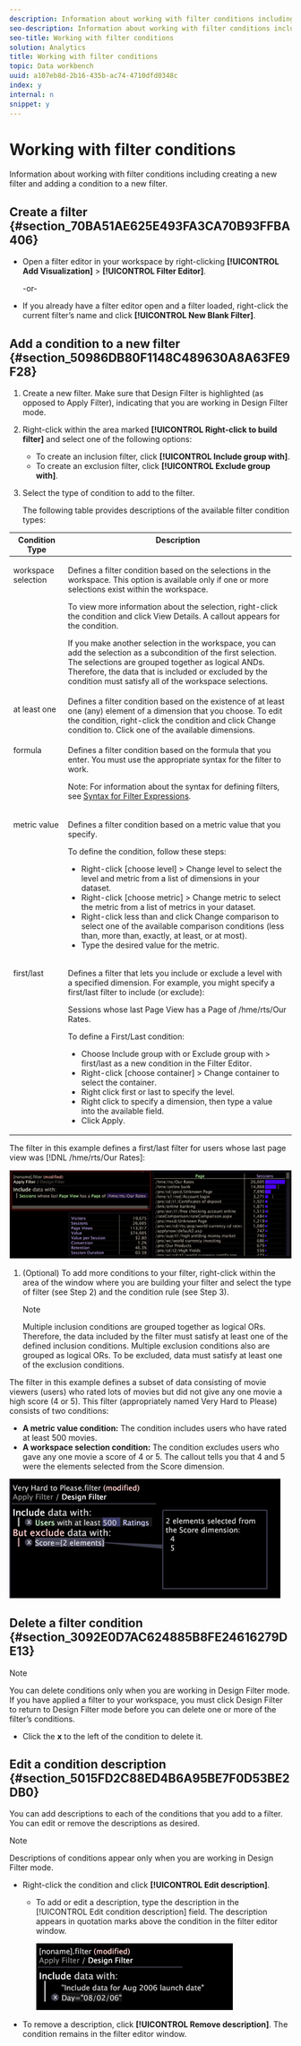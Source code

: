 ```yaml
---
description: Information about working with filter conditions including creating a new filter and adding a condition to a new filter.
seo-description: Information about working with filter conditions including creating a new filter and adding a condition to a new filter.
seo-title: Working with filter conditions
solution: Analytics
title: Working with filter conditions
topic: Data workbench
uuid: a107eb8d-2b16-435b-ac74-4710dfd0348c
index: y
internal: n
snippet: y
---
```


# Working with filter conditions

Information about working with filter conditions including creating a new filter and adding a condition to a new filter.

## Create a filter {#section_70BA51AE625E493FA3CA70B93FFBA406}

* Open a filter editor in your workspace by right-clicking **[!UICONTROL Add Visualization]** > **[!UICONTROL Filter Editor]**.

  -or- 

* If you already have a filter editor open and a filter loaded, right-click the current filter’s name and click **[!UICONTROL New Blank Filter]**.

## Add a condition to a new filter {#section_50986DB80F1148C489630A8A63FE9F28}

1. Create a new filter. Make sure that Design Filter is highlighted (as opposed to Apply Filter), indicating that you are working in Design Filter mode. 
1. Right-click within the area marked **[!UICONTROL Right-click to build filter]** and select one of the following options:

    * To create an inclusion filter, click **[!UICONTROL Include group with]**. 
    * To create an exclusion filter, click **[!UICONTROL Exclude group with]**.

1. Select the type of condition to add to the filter.

   The following table provides descriptions of the available filter condition types:

<table id="table_3B35B57FF32349F09E91E8256FF1672A"> 
 <thead> 
  <tr valign="top"> 
   <th colname="col1" class="entry"> Condition Type </th> 
   <th colname="col2" class="entry"> Description </th> 
  </tr>
 </thead>
 <tbody> 
  <tr valign="top"> 
   <td colname="col1"> <p>workspace selection </p> </td> 
   <td colname="col2"> <p>Defines a filter condition based on the selections in the workspace. This option is available only if one or more selections exist within the workspace. </p> <p>To view more information about the selection, right-click the condition and click <span class="uicontrol"> View Details</span>. A callout appears for the condition. </p> <p>If you make another selection in the workspace, you can add the selection as a subcondition of the first selection. The selections are grouped together as logical ANDs. Therefore, the data that is included or excluded by the condition must satisfy all of the workspace selections. </p> </td> 
  </tr> 
  <tr valign="top"> 
   <td colname="col1"> <p>at least one </p> </td> 
   <td colname="col2">Defines a filter condition based on the existence of at least one (any) element of a dimension that you choose. To edit the condition, right-click the condition and click <span class="uicontrol"> Change</span> condition to. Click one of the available dimensions. </td> 
  </tr> 
  <tr valign="top"> 
   <td colname="col1"> <p>formula </p> </td> 
   <td colname="col2"> <p>Defines a filter condition based on the formula that you enter. You must use the appropriate syntax for the filter to work. </p> <p> <p>Note: For information about the syntax for defining filters, see <a href="../../../data-workbench-client/c-qry-lang-syntx/c-syntx-fltr-exp.md#concept_72F2563F809747A2A3CFF7EC72462A15" format="dita" scope="local"> Syntax for Filter Expressions</a>. </p> </p> </td> 
  </tr> 
  <tr valign="top"> 
   <td colname="col1"> <p>metric value </p> </td> 
   <td colname="col2"> <p>Defines a filter condition based on a metric value that you specify. </p> <p>To define the condition, follow these steps: 
     <ul id="ul_B69D31258A36460E94535709239CD165"> 
      <li id="li_51317A681E654DD7A9D997DF9F2F22BA">Right-click <span class="uicontrol"> [choose level]</span> &gt; <span class="uicontrol"> Change level</span> to select the level and metric from a list of dimensions in your dataset. </li> 
      <li id="li_975E56C335824FDCB988344952DE2E9F">Right-click <span class="uicontrol"> [choose metric]</span> &gt; <span class="uicontrol"> Change metric</span> to select the metric from a list of metrics in your dataset. </li> 
      <li id="li_D00B3AF3D8DE472C9D0E9EABBBCAAF61">Right-click less than and click <span class="uicontrol"> Change comparison</span> to select one of the available comparison conditions (less than, more than, exactly, at least, or at most). </li> 
      <li id="li_3334CE0A0950448590E5442AB243F46B">Type the desired value for the metric. </li> 
     </ul> </p> </td> 
  </tr> 
  <tr valign="top"> 
   <td colname="col1"> <p>first/last </p> </td> 
   <td colname="col2"> <p>Defines a filter that lets you include or exclude a level with a specified dimension. For example, you might specify a first/last filter to include (or exclude): </p> <p>Sessions whose last Page View has a Page of <span class="filepath"> /hme/rts/Our Rates</span>. </p> <p>To define a First/Last condition: 
     <ul id="ul_5AD916DA093844B8AC70127B1EB9BFC8"> 
      <li id="li_AB9FF22ADC8843A79856FED60B9478FA">Choose <span class="uicontrol"> Include group with</span> or <span class="uicontrol"> Exclude group with</span> &gt; <span class="uicontrol"> first/last</span> as a new condition in the Filter Editor. </li> 
      <li id="li_92F536FCC2A74DDE97F66C6C45ACC3DC">Right-click <span class="uicontrol"> [choose container]</span> &gt; <span class="uicontrol"> Change container</span> to select the container. </li> 
      <li id="li_1E5DBE04ABC74D84B7C0EF6886CDB5DC">Right click <span class="uicontrol"> first</span> or <span class="uicontrol"> last</span> to specify the level. </li> 
      <li id="li_8B73EBF5D06E4513B5F0376EB2805D1C">Right click to specify a dimension, then type a value into the available field. </li> 
      <li id="li_A9E02EF6C6004DDF9B00EB853B6E54EE">Click <span class="uicontrol"> Apply</span>. </li> 
     </ul> </p> </td> 
  </tr> 
 </tbody> 
</table>

   The filter in this example defines a first/last filter for users whose last page view was [!DNL /hme/rts/Our Rates]:

   ![](assets/client-fil2.png)

1. (Optional) To add more conditions to your filter, right-click within the area of the window where you are building your filter and select the type of filter (see Step 2) and the condition rule (see Step 3).

   >[!NOTE]
   >
   >Multiple inclusion conditions are grouped together as logical ORs. Therefore, the data included by the filter must satisfy at least one of the defined inclusion conditions. Multiple exclusion conditions also are grouped as logical ORs. To be excluded, data must satisfy at least one of the exclusion conditions.

The filter in this example defines a subset of data consisting of movie viewers (users) who rated lots of movies but did not give any one movie a high score (4 or 5). This filter (appropriately named Very Hard to Please) consists of two conditions:

* **A metric value condition:** The condition includes users who have rated at least 500 movies. 
* **A workspace selection condition:** The condition excludes users who gave any one movie a score of 4 or 5. The callout tells you that 4 and 5 were the elements selected from the Score dimension.

![](assets/vis_FilterEditor_ExampleMovies.png)

## Delete a filter condition {#section_3092E0D7AC624885B8FE24616279DE13}

>[!NOTE]
>
>You can delete conditions only when you are working in Design Filter mode. If you have applied a filter to your workspace, you must click Design Filter to return to Design Filter mode before you can delete one or more of the filter’s conditions.

* Click the **x** to the left of the condition to delete it.

## Edit a condition description {#section_5015FD2C88ED4B6A95BE7F0D53BE2DB0}

You can add descriptions to each of the conditions that you add to a filter. You can edit or remove the descriptions as desired.

>[!NOTE]
>
>Descriptions of conditions appear only when you are working in Design Filter mode.

* Right-click the condition and click **[!UICONTROL Edit description]**.

    * To add or edit a description, type the description in the [!UICONTROL Edit condition description] field. The description appears in quotation marks above the condition in the filter editor window.

      ![](assets/vis_FilterEditor_ConditionDescription.png)

* To remove a description, click **[!UICONTROL Remove description]**. The condition remains in the filter editor window.

